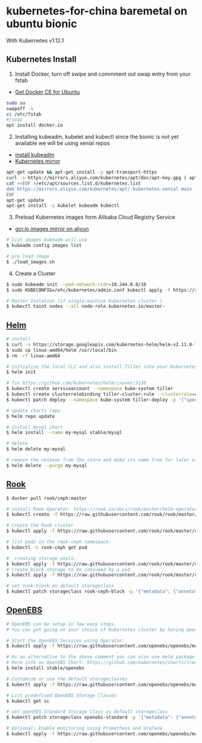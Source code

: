 # kubernetes-for-china baremetal on ubuntu bionic

 With Kubernetes v1.12.1

## Kubernetes Install

1. Install Docker, turn off swipe and commment out swap entry from your fstab

- [Get Docker CE for Ubuntu](https://docs.docker.com/install/linux/docker-ce/ubuntu/)

```bash
sudo su
swapoff -a 
vi /etc/fstab
#/swap 
apt install docker.io
```

2. Installing kubeadm, kubelet and kubectl since the bionic is not yet available we will be using xenial repos

- [install kubeadm](https://kubernetes.io/docs/setup/independent/install-kubeadm/)
- [Kubernetes mirror](https://opsx.alibaba.com/mirror)

```bash
apt-get update && apt-get install -y apt-transport-https
curl -s https://mirrors.aliyun.com/kubernetes/apt/doc/apt-key.gpg | apt-key add -
cat <<EOF >/etc/apt/sources.list.d/kubernetes.list
deb https://mirrors.aliyun.com/kubernetes/apt/ kubernetes-xenial main
EOF
apt-get update
apt-get install -y kubelet kubeadm kubectl
```

3. Preload Kubernetes images form Alibaba Cloud Registry Service

- [gcr.io images mirror on aliyun](https://dev.aliyun.com/list.html?namePrefix=google-containers)

```bash
# list images kubeadm will use
$ kubeadm config images list

# pre load image
$ ./load_images.sh
```

4. Create a Cluster
```bash
$ sudo kubeadm init --pod-network-cidr=10.244.0.0/16
$ sudo KUBECONFIG=/etc/kubernetes/admin.conf kubectl apply -f https://raw.githubusercontent.com/cloudnativelabs/kube-router/master/daemonset/kubeadm-kuberouter.yaml

# Master Isolation (if single-machine Kubernetes cluster )
$ kubectl taint nodes --all node-role.kubernetes.io/master-
```

## [Helm](https://github.com/kubernetes/helm)


```bash
# install
$ curl -s https://storage.googleapis.com/kubernetes-helm/helm-v2.11.0-linux-amd64.tar.gz | tar xzv
$ sudo cp linux-amd64/helm /usr/local/bin
$ rm -rf linux-amd64

# initialize the local CLI and also install Tiller into your Kubernetes cluster
$ helm init

# fix https://github.com/kubernetes/helm/issues/3130
$ kubectl create serviceaccount --namespace kube-system tiller
$ kubectl create clusterrolebinding tiller-cluster-rule --clusterrole=cluster-admin --serviceaccount=kube-system:tiller
$ kubectl patch deploy --namespace kube-system tiller-deploy -p '{"spec":{"template":{"spec":{"serviceAccount":"tiller"}}}}'

# update charts repo
$ helm repo update

# install mysql chart
$ helm install --name my-mysql stable/mysql

# delete
$ helm delete my-mysql

# remove the release from the store and make its name free for later use
$ helm delete --purge my-mysql
```

## [Rook](https://github.com/rook/rook)

```bash
$ docker pull rook/ceph:master

# install Rook Operator: https://rook.io/docs/rook/master/helm-operator.html
$ kubectl create -f https://raw.githubusercontent.com/rook/rook/master/cluster/examples/kubernetes/ceph/operator.yaml

# create the Rook cluster
$ kubectl apply -f https://raw.githubusercontent.com/rook/rook/master/cluster/examples/kubernetes/ceph/cluster.yaml

# list pods in the rook-ceph namespace.
$ kubectl -n rook-ceph get pod

#  creating storage pools.
$ kubectl apply -f https://raw.githubusercontent.com/rook/rook/master/cluster/examples/kubernetes/ceph/pool.yaml
# create block storage to be consumed by a pod
$ kubectl apply -f https://raw.githubusercontent.com/rook/rook/master/cluster/examples/kubernetes/ceph/storageclass.yaml

# set rook-block as default storageclass 
$ kubectl patch storageclass rook-ceph-block -p '{"metadata": {"annotations":{"storageclass.kubernetes.io/is-default-class":"true"}}}'

```

## [OpenEBS](https://github.com/openebs/openebs)

```bash
# OpenEBS can be setup in few easy steps. 
# You can get going on your choice of Kubernetes cluster by having open-iscsi installed on the Kubernetes nodes and running the openebs-operator using kubectl.

# Start the OpenEBS Services using Operator:
$ kubectl apply -f https://raw.githubusercontent.com/openebs/openebs/master/k8s/openebs-operator.yaml

# As an alternative to the above comment you can also use Helm package manager to install OpenEBS. 
# More info on OpenEBS Chart: https://github.com/kubernetes/charts/tree/master/stable/openebs
$ helm install stable/openebs

# Customize or use the Default storageclasses
$ kubectl apply -f https://raw.githubusercontent.com/openebs/openebs/master/k8s/openebs-storageclasses.yaml

# List predefined OpenEBS Storage Classes
$ kubectl get sc

# set openEBS Standard Storage Class as default storageclass 
$ kubectl patch storageclass openebs-standard -p '{"metadata": {"annotations":{"storageclass.kubernetes.io/is-default-class":"true"}}}'

# Optional: Enable monitoring using Prometheus and Grafana
$ kubectl apply -f https://raw.githubusercontent.com/openebs/openebs/master/k8s/openebs-monitoring-pg.yaml

```
